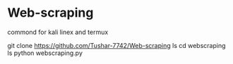 # Web-scraping 

commond for kali linex and termux


git clone https://github.com/Tushar-7742/Web-scraping
ls 
cd webscraping
ls 
python webscraping.py
